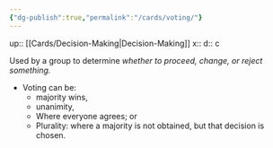 ```yaml
---
{"dg-publish":true,"permalink":"/cards/voting/"}
---
```


up:: [[Cards/Decision-Making\|Decision-Making]] 
x:: 
d:: c

Used by a group to determine *whether to proceed, change, or reject something.* 
- Voting can be: 
	- majority wins, 
	- unanimity, 
	- Where everyone agrees; or 
	- Plurality: where a majority is not obtained, but that decision is chosen.

